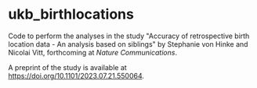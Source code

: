 # ukb_birthlocations

Code to perform the analyses in the study "Accuracy of retrospective birth location data - An analysis based on siblings" by Stephanie von Hinke and Nicolai Vitt, forthcoming at _Nature Communications_. 

A preprint of the study is available at https://doi.org/10.1101/2023.07.21.550064.
